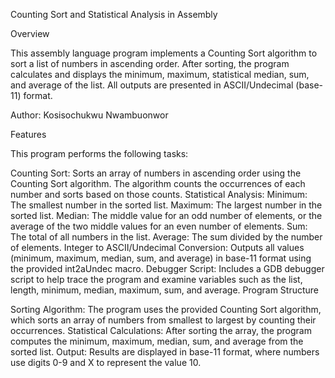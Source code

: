 Counting Sort and Statistical Analysis in Assembly

Overview

This assembly language program implements a Counting Sort algorithm to sort a list of numbers in ascending order. After sorting, the program calculates and displays the minimum, maximum, statistical median, sum, and average of the list. All outputs are presented in ASCII/Undecimal (base-11) format.

Author:
Kosisochukwu Nwambuonwor


Features

This program performs the following tasks:

Counting Sort:
Sorts an array of numbers in ascending order using the Counting Sort algorithm.
The algorithm counts the occurrences of each number and sorts based on those counts.
Statistical Analysis:
Minimum: The smallest number in the sorted list.
Maximum: The largest number in the sorted list.
Median: The middle value for an odd number of elements, or the average of the two middle values for an even number of elements.
Sum: The total of all numbers in the list.
Average: The sum divided by the number of elements.
Integer to ASCII/Undecimal Conversion:
Outputs all values (minimum, maximum, median, sum, and average) in base-11 format using the provided int2aUndec macro.
Debugger Script:
Includes a GDB debugger script to help trace the program and examine variables such as the list, length, minimum, median, maximum, sum, and average.
Program Structure

Sorting Algorithm:
The program uses the provided Counting Sort algorithm, which sorts an array of numbers from smallest to largest by counting their occurrences.
Statistical Calculations:
After sorting the array, the program computes the minimum, maximum, median, sum, and average from the sorted list.
Output:
Results are displayed in base-11 format, where numbers use digits 0-9 and X to represent the value 10.
